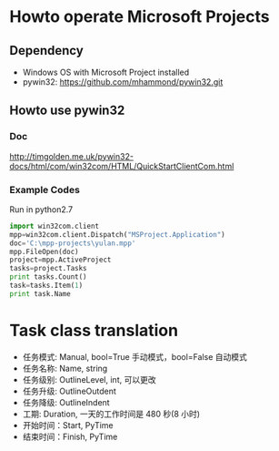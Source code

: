 # Howto operate Microsoft Projects

## Dependency

- Windows OS with Microsoft Project installed
- pywin32: https://github.com/mhammond/pywin32.git

## Howto use pywin32

### Doc

http://timgolden.me.uk/pywin32-docs/html/com/win32com/HTML/QuickStartClientCom.html

### Example Codes

Run in python2.7

```python
import win32com.client
mpp=win32com.client.Dispatch("MSProject.Application")
doc='C:\mpp-projects\yulan.mpp'
mpp.FileOpen(doc)
project=mpp.ActiveProject
tasks=project.Tasks
print tasks.Count()
task=tasks.Item(1)
print task.Name
```

# Task class translation

- 任务模式: Manual, bool=True 手动模式，bool=False 自动模式
- 任务名称: Name, string
- 任务级别: OutlineLevel, int, 可以更改
- 任务升级: OutlineOutdent
- 任务降级: OutlineIndent
- 工期: Duration, 一天的工作时间是 480 秒(8 小时)
- 开始时间：Start, PyTime
- 结束时间：Finish, PyTime
